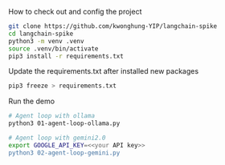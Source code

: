 How to check out and config the project
```bash
git clone https://github.com/kwonghung-YIP/langchain-spike
cd langchain-spike
python3 -m venv .venv
source .venv/bin/activate
pip3 install -r requirements.txt
```

Update the requirements.txt after installed new packages
```bash
pip3 freeze > requirements.txt
```

Run the demo
```bash
# Agent loop with ollama
python3 01-agent-loop-ollama.py

# Agent loop with gemini2.0
export GOOGLE_API_KEY=<<your API key>>
python3 02-agent-loop-gemini.py
``` 
